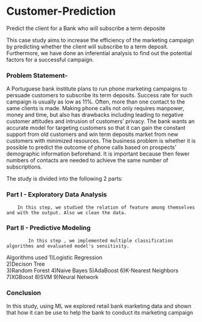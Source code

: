 # Customer-Prediction
Predict the client for a Bank who will subscribe a term deposite

This case study aims to increase the efficiency of the marketing campaign by predicting whether the client will subscribe to a term deposit. Furthermore, we have done an inferential analysis to find out the potential factors for a successful campaign.

### Problem Statement-
A Portuguese bank institute plans to run phone marketing campaigns to persuade customers to subscribe its term deposits. Success rate for such campaign is usually as low as 11%. Often, more than one contact to the same clients is made. Making phone calls not only requires manpower, money and time, but also has drawbacks including leading to negative customer attitudes and intrusion of customers’ privacy. The bank wants an accurate model for targeting customers so that it can gain the constant support from old customers and win term deposits market from new customers with minimized resources. The business problem is whether it is possible to predict the outcome of phone calls based on prospects’ demographic information beforehand. It is important because then fewer numbers of contacts are needed to achieve the same number of subscriptions.

The study is divided into the following 2 parts:

### Part I - Exploratory Data Analysis
        In this step, we studied the relation of feature among themselves and with the output. Also we clean the data.
### Part II -  Predictive Modeling
            In this step , we implemented multiple classification algorithms and evaluated model's sensitivity. 
Algorithms used 
1)Logistic Regression	
2)Decison Tree	
3)Random Forest
4)Naive Bayes
5)AdaBoost
6)K-Nearest Neighbors	
7)XGBoost
8)SVM
9)Neural Network




### Conclusion
In this study, using ML we explored retail bank marketing data and shown that how it can be use to help the bank to conduct its marketing campaign
